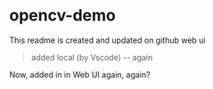 # opencv-demo

This readme is created and updated on github web ui

> added local (by Vscode) -- again

Now, added in in Web UI again, again?
